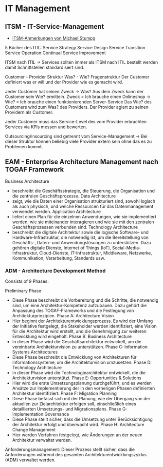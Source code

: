 # IT Management

## ITSM - IT-Service-Management

- [ITSM-Anmerkungen von Michael Stumpp](papa/itsm.md)

5 Bücher des ITIL:
Service Strategy
Service Design
Service Transition
Service Operation
Continual Service Improvement

ITSM nach ITIL -> Services sollten immer als ITSM nach ITIL bestellt werden damit Schnittstellen standardisiert sind.

Customer - Provider Struktur
Was? - Wie? Fragenstruktur
Der Customer definiert was er will und der Provider wie es gemacht wird.

Jeder Customer hat seinen Zweck -> Was?
Aus dem Zweck kann der Customer sein Wie? ermitteln. Zweck = Ich brauche einen Onlineshop -> Wie? = Ich brauche einen funktionierenden Server-Service
Das Wie? des Customers wird zum Was? des Providers.
Der Provider agiert zu seinen Providern als Customer.

Jeder Customer muss das Service-Level des vom Provider erbrachten Services via KPIs messen und bewerten.

Outsourcing/Insourcing sind getrennt vom Service-Management -> Bei dieser Struktur können beliebig viele Provider extern sein ohne das es zu Problemen kommt.


## EAM - Enterprise Architecture Management nach TOGAF Framework

Business Architecture
- beschreibt die Geschäftsstrategie, die Steuerung, die Organisation und die zentralen Geschäftsprozesse.
Data Architecture
- zeigt, wie die Daten einer Organisation strukturiert sind, sowohl logisch als auch physisch, und welche Ressourcen für das Datenmanagement verwendet werden.
Application Architecture
- liefert einen Plan für die einzelnen Anwendungen, wie sie implementiert werden, wie sie miteinander interagieren und wie sie mit den zentralen Geschäftsprozessen verbunden sind.
Technology Architecture
- beschreibt die digitale Architektur sowie die logische Software- und Hardware-Infrastruktur, die notwendig ist, um die Bereitstellung von Geschäfts-, Daten- und Anwendungslösungen zu unterstützen. Dazu gehören digitale Dienste, Internet of Things (IoT), Social-Media-Infrastruktur, Cloud-Dienste, IT-Infrastruktur, Middleware, Netzwerke, Kommunikation, Verarbeitung, Standards usw.

### ADM - Architecture Development Method

Consists of 9 Phases:

Preliminary Phase
- Diese Phase beschreibt die Vorbereitung und die Schritte, die notwendig sind, um eine Architektur-Kompetenz aufzubauen. Dazu gehört die Anpassung des TOGAF-Frameworks und die Festlegung von Architekturprinzipien.
Phase A: Architecture Vision
- Hier beginnt der Architekturentwicklungsprozess. Es wird der Umfang der Initiative festgelegt, die Stakeholder werden identifiziert, eine Vision für die Architektur wird erstellt, und die Genehmigung zur weiteren Entwicklung wird eingeholt.
Phase B: Business Architecture
- In dieser Phase wird die Geschäftsarchitektur entwickelt, um die vereinbarte Architekturvision zu unterstützen.
Phase C: Information Systems Architectures
- Diese Phase beschreibt die Entwicklung von Architekturen für Informationssysteme, um die Architekturvision umzusetzen.
Phase D: Technology Architecture
- In dieser Phase wird die Technologiearchitektur entwickelt, die die Architekturvision unterstützt.
Phase E: Opportunities & Solutions
- Hier wird die erste Umsetzungsplanung durchgeführt, und es werden Ansätze zur Implementierung der in den vorherigen Phasen definierten Architektur identifiziert.
Phase F: Migration Planning
- Diese Phase befasst sich mit der Planung, wie der Übergang von der aktuellen zur Zielarchitektur erfolgen soll, einschließlich eines detaillierten Umsetzungs- und Migrationsplans.
Phase G: Implementation Governance
- Diese Phase stellt sicher, dass die Umsetzung unter Berücksichtigung der Architektur erfolgt und überwacht wird.
Phase H: Architecture Change Management
- Hier werden Verfahren festgelegt, wie Änderungen an der neuen Architektur verwaltet werden.

Anforderungsmanagement: Dieser Prozess stellt sicher, dass die Anforderungen während des gesamten Architekturentwicklungszyklus (ADM) verwaltet werden.

